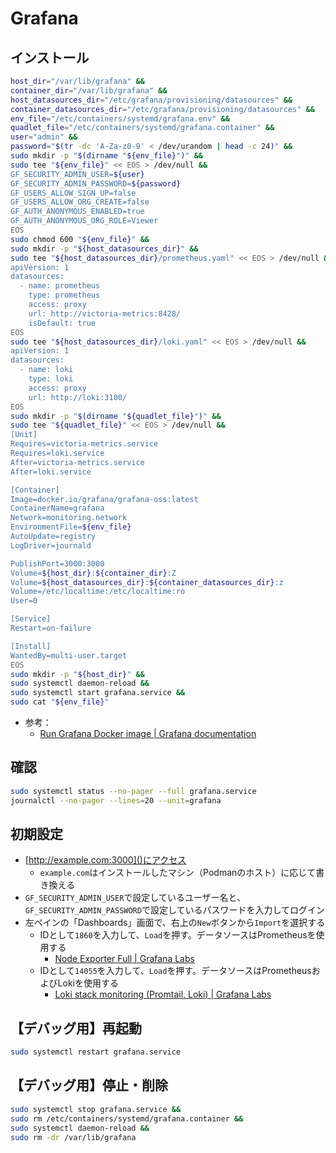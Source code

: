 # Grafana
## インストール
```sh
host_dir="/var/lib/grafana" &&
container_dir="/var/lib/grafana" &&
host_datasources_dir="/etc/grafana/provisioning/datasources" &&
container_datasources_dir="/etc/grafana/provisioning/datasources" &&
env_file="/etc/containers/systemd/grafana.env" &&
quadlet_file="/etc/containers/systemd/grafana.container" &&
user="admin" &&
password="$(tr -dc 'A-Za-z0-9' < /dev/urandom | head -c 24)" &&
sudo mkdir -p "$(dirname "${env_file}")" &&
sudo tee "${env_file}" << EOS > /dev/null &&
GF_SECURITY_ADMIN_USER=${user}
GF_SECURITY_ADMIN_PASSWORD=${password}
GF_USERS_ALLOW_SIGN_UP=false
GF_USERS_ALLOW_ORG_CREATE=false
GF_AUTH_ANONYMOUS_ENABLED=true
GF_AUTH_ANONYMOUS_ORG_ROLE=Viewer
EOS
sudo chmod 600 "${env_file}" &&
sudo mkdir -p "${host_datasources_dir}" &&
sudo tee "${host_datasources_dir}/prometheus.yaml" << EOS > /dev/null &&
apiVersion: 1
datasources:
  - name: prometheus
    type: prometheus
    access: proxy
    url: http://victoria-metrics:8428/
    isDefault: true
EOS
sudo tee "${host_datasources_dir}/loki.yaml" << EOS > /dev/null &&
apiVersion: 1
datasources:
  - name: loki
    type: loki
    access: proxy
    url: http://loki:3100/
EOS
sudo mkdir -p "$(dirname "${quadlet_file}")" &&
sudo tee "${quadlet_file}" << EOS > /dev/null &&
[Unit]
Requires=victoria-metrics.service
Requires=loki.service
After=victoria-metrics.service
After=loki.service

[Container]
Image=docker.io/grafana/grafana-oss:latest
ContainerName=grafana
Network=monitoring.network
EnvironmentFile=${env_file}
AutoUpdate=registry
LogDriver=journald

PublishPort=3000:3000
Volume=${host_dir}:${container_dir}:Z
Volume=${host_datasources_dir}:${container_datasources_dir}:z
Volume=/etc/localtime:/etc/localtime:ro
User=0

[Service]
Restart=on-failure

[Install]
WantedBy=multi-user.target
EOS
sudo mkdir -p "${host_dir}" &&
sudo systemctl daemon-reload &&
sudo systemctl start grafana.service &&
sudo cat "${env_file}"
```
- 参考：
  - [Run Grafana Docker image | Grafana documentation](https://grafana.com/docs/grafana/latest/setup-grafana/installation/docker/)

## 確認
```sh
sudo systemctl status --no-pager --full grafana.service
journalctl --no-pager --lines=20 --unit=grafana
```

## 初期設定
- [http://example.com:3000]()にアクセス
  - `example.com`はインストールしたマシン（Podmanのホスト）に応じて書き換える
- `GF_SECURITY_ADMIN_USER`で設定しているユーザー名と、`GF_SECURITY_ADMIN_PASSWORD`で設定しているパスワードを入力してログイン
- 左ペインの「Dashboards」画面で、右上の`New`ボタンから`Import`を選択する
  - IDとして`1860`を入力して、`Load`を押す。データソースはPrometheusを使用する
    - [Node Exporter Full | Grafana Labs](https://grafana.com/ja/grafana/dashboards/1860-node-exporter-full/)
  - IDとして`14055`を入力して、`Load`を押す。データソースはPrometheusおよびLokiを使用する
    - [Loki stack monitoring (Promtail, Loki) | Grafana Labs](https://grafana.com/grafana/dashboards/14055-loki-stack-monitoring-promtail-loki/)

## 【デバッグ用】再起動
```sh
sudo systemctl restart grafana.service
```

## 【デバッグ用】停止・削除
```sh
sudo systemctl stop grafana.service &&
sudo rm /etc/containers/systemd/grafana.container &&
sudo systemctl daemon-reload &&
sudo rm -dr /var/lib/grafana
```
